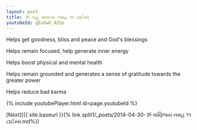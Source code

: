 ```yaml
---
layout: post
title: ૐ બહુ પ્રાધાન્ય નમહ ૧૧ ટાઈમ્સ
youtubeId: gExGwU_AZqs
---
```

 
 
Helps get goodness, bliss and peace and God's blessings
 
Helps remain focused, help generate inner energy 
 
Helps boost physical and mental health 
 
Helps remain grounded and generates a sense of gratitude towards the greater power 
 
Helps reduce bad karma
 
 
 
 


{% include youtubePlayer.html id=page.youtubeId %}
 
[Next]({{ site.baseurl }}{% link  split1/_posts/2014-04-30-ૐ વાણિજ્ય નમહ ૧૧ ટાઈમ્સ.md%})
 
